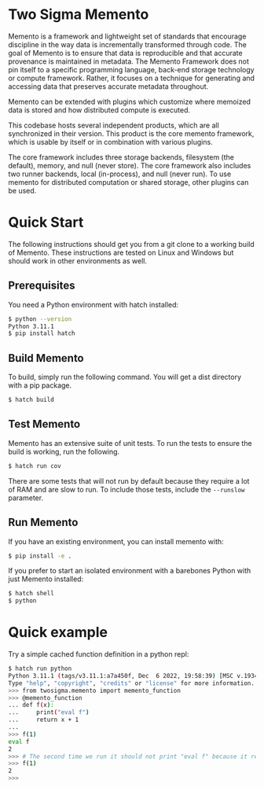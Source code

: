 # Two Sigma Memento
Memento is a framework and lightweight set of standards that encourage discipline in the way data
is incrementally transformed through code. The goal of Memento is to ensure that data is
reproducible and that accurate provenance is maintained in metadata. The Memento Framework
does not pin itself to a specific programming language, back-end storage technology or compute
framework. Rather, it focuses on a technique for generating and accessing data that preserves
accurate metadata throughout.

Memento can be extended with plugins which customize where memoized data is stored and how
distributed compute is executed.

This codebase hosts several independent products, which are all synchronized in their version.
This product is the core memento framework, which is usable by itself or in combination with
various plugins.

The core framework includes three storage backends, filesystem (the default), memory, and
null (never store). The core framework also includes two runner backends, local (in-process),
and null (never run). To use memento for distributed computation or shared storage, other
plugins can be used.


# Quick Start
The following instructions should get you from a git clone to a working build of Memento.
These instructions are tested on Linux and Windows but should work in other environments
as well.

## Prerequisites
You need a Python environment with hatch installed:

```bash
$ python --version
Python 3.11.1
$ pip install hatch
```

## Build Memento
To build, simply run the following command. You will get a dist directory with a pip package.

```bash
$ hatch build
```


## Test Memento
Memento has an extensive suite of unit tests. To run the tests to ensure the build is working,
run the following.

```bash
$ hatch run cov
```

There are some tests that will not run by default because they require a lot of RAM and are slow
to run. To include those tests, include the `--runslow` parameter.

## Run Memento
If you have an existing environment, you can install memento with:

```bash
$ pip install -e .
```

If you prefer to start an isolated environment with a barebones Python with just Memento installed:

```bash
$ hatch shell
$ python
```

# Quick example
Try a simple cached function definition in a python repl:

```bash
$ hatch run python
Python 3.11.1 (tags/v3.11.1:a7a450f, Dec  6 2022, 19:58:39) [MSC v.1934 64 bit (AMD64)] on win32                                                                                                                                                                                                               
Type "help", "copyright", "credits" or "license" for more information.
>>> from twosigma.memento import memento_function
>>> @memento_function
... def f(x):
...     print("eval f")
...     return x + 1
...
>>> f(1)
eval f
2
>>> # The second time we run it should not print "eval f" because it reads the cached result
>>> f(1)
2
>>>
```
